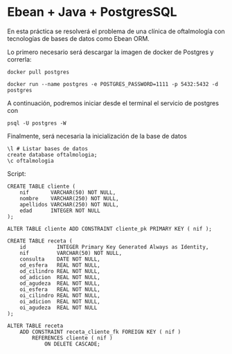 Ebean + Java + PostgresSQL
=====================

En esta práctica se resolverá el problema de una clínica de oftalmología con tecnologías de bases de datos como Ebean ORM.

Lo primero necesario será descargar la imagen de docker de Postgres y correrla:

```
docker pull postgres
```
```
docker run --name postgres -e POSTGRES_PASSWORD=1111 -p 5432:5432 -d postgres
```
A continuación, podremos iniciar desde el terminal el servicio de postgres con
```
psql -U postgres -W
```
Finalmente, será necesaria la inicialización de la base de datos
```
\l # Listar bases de datos
create database oftalmologia;
\c oftalmologia  

```
Script:
```
CREATE TABLE cliente (
    nif       VARCHAR(50) NOT NULL,
    nombre    VARCHAR(250) NOT NULL,
    apellidos VARCHAR(250) NOT NULL,
    edad      INTEGER NOT NULL
);

ALTER TABLE cliente ADD CONSTRAINT cliente_pk PRIMARY KEY ( nif );

CREATE TABLE receta (
    id          INTEGER Primary Key Generated Always as Identity,
    nif         VARCHAR(50) NOT NULL,
    consulta    DATE NOT NULL,
    od_esfera   REAL NOT NULL,
    od_cilindro REAL NOT NULL,
    od_adicion  REAL NOT NULL,
    od_agudeza  REAL NOT NULL,
    oi_esfera   REAL NOT NULL,
    oi_cilindro REAL NOT NULL,
    oi_adicion  REAL NOT NULL,
    oi_agudeza  REAL NOT NULL
);

ALTER TABLE receta
    ADD CONSTRAINT receta_cliente_fk FOREIGN KEY ( nif )
        REFERENCES cliente ( nif )
            ON DELETE CASCADE;
```